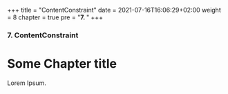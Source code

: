 +++
title = "ContentConstraint"
date = 2021-07-16T16:06:29+02:00
weight = 8
chapter = true
pre = "<b>7. </b>"
+++

### 7. ContentConstraint

# Some Chapter title

Lorem Ipsum.